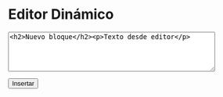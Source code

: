 # Editor Dinámico

<textarea id="editor" rows="5" cols="50"><h2>Nuevo bloque</h2><p>Texto desde editor</p></textarea>
<button onclick="insertar()">Insertar</button>
<div id="resultado"></div>

<script>
function insertar() {
  const html = document.getElementById("editor").value;
  const contenedor = document.getElementById("resultado");
  const div = document.createElement("div");
  div.innerHTML = html;
  contenedor.appendChild(div);
}
</script>